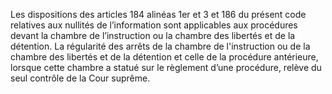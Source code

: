 Les dispositions des articles 184 alinéas 1er et 3 et 186 du présent code relatives aux nullités de l’information sont applicables aux procédures devant la chambre de l’instruction ou la chambre des libertés et de la détention.
La régularité des arrêts de la chambre de l'instruction ou de la chambre des libertés et de la détention et celle de la procédure antérieure, lorsque cette chambre a statué sur le règlement d’une procédure, relève du seul contrôle de la Cour suprême.